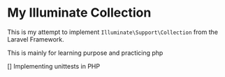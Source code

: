 # My Illuminate Collection

This is my attempt to implement `Illuminate\Support\Collection` from the Laravel Framework.

This is mainly for learning purpose and practicing php

[] Implementing unittests in PHP
